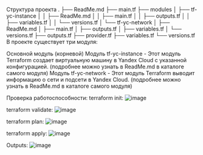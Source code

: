 Структура проекта
.
├── ReadMe.md
├── main.tf
├── modules
│     ├── tf-yc-instance
│    │    ├── ReadMe.md
│    │    ├── main.tf
│    │    ├── outputs.tf
│    │    ├── variables.tf
│    │    └── versions.tf
│    └── tf-yc-network
│         ├── ReadMe.md
│         ├── main.tf
│         ├── outputs.tf
│         ├── variables.tf
│         └── versions.tf
├── outputs.tf
├── provider.tf
├── variables.tf
└── versions.tf
В проекте существует три модуля:

Основной модуль (корневой)
Модуль tf-yc-instance - Этот модуль Terraform создает виртуальную машину в Yandex Cloud с указанной конфигурацией. (подробнее можно узнать в ReadMe.md в каталоге самого модуля)
Модуль tf-yc-network - Этот модуль Terraform выводит информацию о сети и подсети в Yandex Cloud. (подробнее можно узнать в ReadMe.md в каталоге самого модуля)

Проверка работоспособности:
terraform init:
![image](https://github.com/user-attachments/assets/2f48193c-c6a0-4c1e-9703-49b8ae779400)

terraform validate:
![image](https://github.com/user-attachments/assets/3543e69c-e69c-4fbb-8f6d-72ae68c20653)

terraform plan:
![image](https://github.com/user-attachments/assets/25620a10-c840-4171-aea0-ae41b52f5205)

terraform apply:
![image](https://github.com/user-attachments/assets/bf26a78b-7251-4f5d-ba96-0345f001a615)

Outputs:
![image](https://github.com/user-attachments/assets/4ec45f96-cfda-4990-8bae-ac109e87c2c8)
